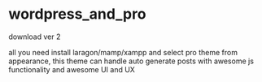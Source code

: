 # wordpress_and_pro
download ver 2

all you need install laragon/mamp/xampp and select pro theme from appearance, this theme can handle auto generate posts
with awesome js functionality and awesome UI and UX  
